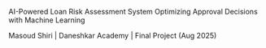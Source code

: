 AI-Powered Loan Risk Assessment System
Optimizing Approval Decisions with Machine Learning

Masoud Shiri | Daneshkar Academy | Final Project (Aug 2025)
